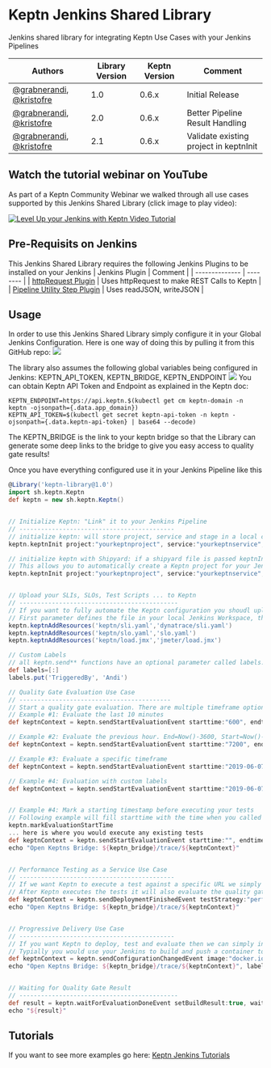 # Keptn Jenkins Shared Library
Jenkins shared library for integrating Keptn Use Cases with your Jenkins Pipelines

| Authors | Library Version | Keptn Version | Comment |
| ------ | ------------- | --------------| -------- |
| [@grabnerandi](https://github.com/grabnerandi), [@kristofre](https://github.com/kristofre) | 1.0 | 0.6.x | Initial Release |
| [@grabnerandi](https://github.com/grabnerandi), [@kristofre](https://github.com/kristofre) | 2.0 | 0.6.x | Better Pipeline Result Handling |
| [@grabnerandi](https://github.com/grabnerandi), [@kristofre](https://github.com/kristofre) | 2.1 | 0.6.x | Validate existing project in keptnInit |

## Watch the tutorial webinar on YouTube

As part of a Keptn Community Webinar we walked through all use cases supported by this Jenkins Shared Library (click image to play video):

[![Level Up your Jenkins with Keptn Video Tutorial](https://img.youtube.com/vi/VYRdirdjOAg/0.jpg)](https://www.youtube.com/watch?v=VYRdirdjOAg "Level Up your Jenkins with Keptn Video Tutorial")

## Pre-Requisits on Jenkins
This Jenkins Shared Library requires the following Jenkins Plugins to be installed on your Jenkins
| Jenkins Plugin | Comment |
| -------------- | -------- |
| [httpRequest Plugin](https://plugins.jenkins.io/http_request/) | Uses httpRequest to make REST Calls to Keptn |
| [Pipeline Utility Step Plugin](https://plugins.jenkins.io/pipeline-utility-steps/) | Uses readJSON, writeJSON |

## Usage
In order to use this Jenkins Shared Library simply configure it in your Global Jenkins Configuration. Here is one way of doing this by pulling it from this GitHub repo:
![](./images/jenkinsglobalconfig.png)

The library also assumes the following global variables being configured in Jenkins: KEPTN_API_TOKEN, KEPTN_BRIDGE, KEPTN_ENDPOINT
![](./images/jenkinsglobalenvs.png)
You can obtain Keptn API Token and Endpoint as explained in the Keptn doc:
```
KEPTN_ENDPOINT=https://api.keptn.$(kubectl get cm keptn-domain -n keptn -ojsonpath={.data.app_domain})
KEPTN_API_TOKEN=$(kubectl get secret keptn-api-token -n keptn -ojsonpath={.data.keptn-api-token} | base64 --decode)
```
The KEPTN_BRIDGE is the link to your keptn bridge so that the Library can generate some deep links to the bridge to give you easy access to quality gate results!

Once you have everything configured use it in your Jenkins Pipeline like this

```groovy
@Library('keptn-library@1.0')
import sh.keptn.Keptn
def keptn = new sh.keptn.Keptn()


// Initialize Keptn: "Link" it to your Jenkins Pipeline
// -------------------------------------------
// initialize keptn: will store project, service and stage in a local context file so you dont have to pass it to all other functions
keptn.keptnInit project:"yourkeptnproject", service:"yourkeptnservice", stage:"yourkeptnstage"

// initialize keptn with Shipyard: if a shipyard file is passed keptnInit will also make sure this project is created in Keptn
// This allows you to automatically create a Keptn project for your Jenkins pipeline w/o having to do anything with Keptn directly
keptn.keptnInit project:"yourkeptnproject", service:"yourkeptnservice", stage:"yourkeptnstage", shipyard:'shipyard.yaml'


// Upload your SLIs, SLOs, Test Scripts ... to Keptn
// --------------------------------------------
// If you want to fully automate the Keptn configuration you shoudl upload your sli.yaml, slo.yaml and optionally files such as your tests
// First parameter defines the file in your local Jenkins Workspace, the second one the location Keptn will use to store it in its own Git
keptn.keptnAddResources('keptn/sli.yaml','dynatrace/sli.yaml')
keptn.keptnAddResources('keptn/slo.yaml','slo.yaml')
keptn.keptnAddResources('keptn/load.jmx','jmeter/load.jmx')

// Custom Labels
// all keptn.send** functions have an optional parameter called labels. It is a way to pass custom labels to the sent event
def labels=[:]
labels.put('TriggeredBy', 'Andi')

// Quality Gate Evaluation Use Case
// ------------------------------------------
// Start a quality gate evaluation. There are multiple timeframe options, e.g: using timestamps or number minutes from Now()
// Example #1: Evaluate the last 10 minutes
def keptnContext = keptn.sendStartEvaluationEvent starttime:"600", endtime:"0" 

// Example #2: Evaluate the previous hour. End=Now()-3600, Start=Now()-7200
def keptnContext = keptn.sendStartEvaluationEvent starttime:"7200", endtime:"3600" 

// Example #3: Evaluate a specific timeframe
def keptnContext = keptn.sendStartEvaluationEvent starttime:"2019-06-07T07:00:00.0000Z", endtime:"2019-06-07T08:00:00.0000Z" 

// Example #4: Evaluation with custom labels
def keptnContext = keptn.sendStartEvaluationEvent starttime:"2019-06-07T07:00:00.0000Z", endtime:"2019-06-07T08:00:00.0000Z", labels: labels


// Example #4: Mark a starting timestamp before executing your tests
// Following example will fill starttime with the time when you called markEvaluationStartTime and as end is empty will default to Now()
keptn.markEvaluationStartTime
... here is where you would execute any existing tests
def keptnContext = keptn.sendStartEvaluationEvent starttime:"", endtime:"" 
echo "Open Keptns Bridge: ${keptn_bridge}/trace/${keptnContext}"


// Performance Testing as a Service Use Case
// -------------------------------------------
// If we want Keptn to execute a test against a specific URL we simply inform Keptn about a new deployment
// After Keptn executes the tests it will also evaluate the quality gate for the timeframe the test took to execute
def keptnContext = keptn.sendDeploymentFinishedEvent testStrategy:"performance", deploymentURI:"http://yourapp.yourdomain.local"
echo "Open Keptns Bridge: ${keptn_bridge}/trace/${keptnContext}"


// Progressive Delivery Use Case
// -------------------------------------------
// If you want Keptn to deploy, test and evaluate then we can simply inform Keptn about a new configuration (=container image) you have
// Typially you would use your Jenkins to build and push a container to your container registry. After that you notify Keptn about it
def keptnContext = keptn.sendConfigurationChangedEvent image:"docker.io/grabnerandi/simplenodeservice:3.0.0"
echo "Open Keptns Bridge: ${keptn_bridge}/trace/${keptnContext}", labels: labels


// Waiting for Quality Gate Result
// --------------------------------------------
def result = keptn.waitForEvaluationDoneEvent setBuildResult:true, waitTime:waitTime
echo "${result}"
```

## Tutorials

If you want to see more examples go here: [Keptn Jenkins Tutorials](https://github.com/keptn-sandbox/jenkins-tutorial)
